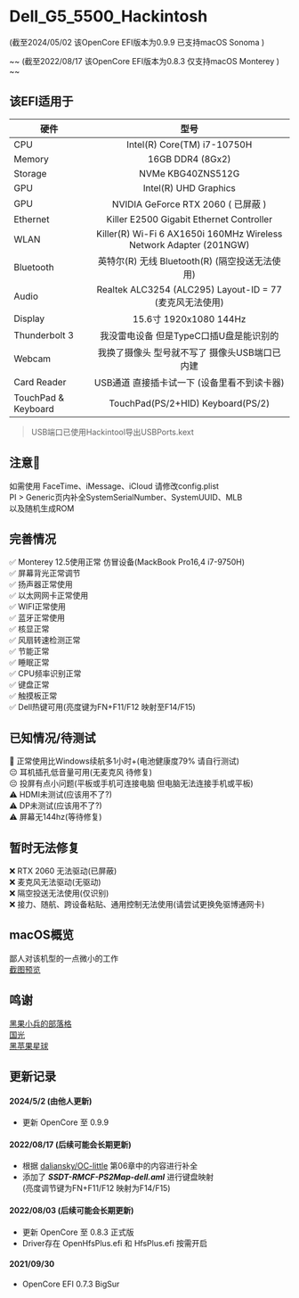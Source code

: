 # Dell_G5_5500_Hackintosh  

(截至2024/05/02 该OpenCore EFI版本为0.9.9 已支持macOS Sonoma )

~~ (截至2022/08/17 该OpenCore EFI版本为0.8.3 仅支持macOS Monterey )  ~~

## 该EFI适用于
|硬件|型号|
|-|:-------:|
|CPU|Intel(R) Core(TM) i7-10750H|
|Memory|16GB DDR4 (8Gx2)|
|Storage|NVMe KBG40ZNS512G|
|GPU|Intel(R) UHD Graphics|
|GPU|NVIDIA GeForce RTX 2060 ( 已屏蔽 ) |
|Ethernet|Killer E2500 Gigabit Ethernet Controller|
|WLAN|Killer(R) Wi-Fi 6 AX1650i 160MHz Wireless Network Adapter (201NGW)|
|Bluetooth|英特尔(R) 无线 Bluetooth(R) (隔空投送无法使用)|
|Audio|Realtek ALC3254 (ALC295) Layout-ID = 77 (麦克风无法使用)|
|Display|15.6寸 1920x1080 144Hz|
|Thunderbolt 3|我没雷电设备 但是TypeC口插U盘是能识别的|
|Webcam|我换了摄像头 型号就不写了 摄像头USB端口已内建|
|Card Reader|USB通道 直接插卡试一下 (设备里看不到读卡器)|
|TouchPad & Keyboard|TouchPad(PS/2+HID) Keyboard(PS/2)|
>  USB端口已使用Hackintool导出USBPorts.kext

## 注意🤖
如需使用 FaceTime、iMessage、iCloud 请修改config.plist  
PI > Generic页内补全SystemSerialNumber、SystemUUID、MLB  
以及随机生成ROM

## 完善情况
✅ Monterey 12.5使用正常 仿冒设备(MackBook Pro16,4 i7-9750H)   
✅ 屏幕背光正常调节  
✅ 扬声器正常使用  
✅ 以太网网卡正常使用  
✅ WIFI正常使用  
✅ 蓝牙正常使用  
✅ 核显正常  
✅ 风扇转速检测正常  
✅ 节能正常  
✅ 睡眠正常  
✅ CPU频率识别正常  
✅ 键盘正常  
✅ 触摸板正常  
✅ Dell热键可用(亮度键为FN+F11/F12 映射至F14/F15)  

## 已知情况/待测试
🤔 正常使用比Windows续航多1小时+(电池健康度79% 请自行测试)  
😔 耳机插孔低音量可用(无麦克风 待修复)  
😔 投屏有点小问题(平板或手机可连接电脑 但电脑无法连接手机或平板)  
⚠️ HDMI未测试(应该用不了?)  
⚠️ DP未测试(应该用不了?)  
⚠️ 屏幕无144hz(等待修复)  

## 暂时无法修复
❌ RTX 2060 无法驱动(已屏蔽)  
❌ 麦克风无法驱动(无驱动)  
❌ 隔空投送无法使用(仅识别)  
❌ 接力、随航、跨设备粘贴、通用控制无法使用(请尝试更换免驱博通网卡)

## macOS概览 
鄙人对该机型的一点微小的工作  
[截图预览](Image/Preview.md)

## 鸣谢
[黑果小兵的部落格](https://blog.daliansky.net/)  
[国光](https://www.sqlsec.com/)  
[黑苹果星球](https://heipg.cn/)

## 更新记录

#### 2024/5/2 (由他人更新)

* 更新 OpenCore 至 0.9.9

#### 2022/08/17 (后续可能会长期更新)

* 根据 [daliansky/OC-little](https://github.com/daliansky/OC-little) 第06章中的内容进行补全
* 添加了 ***SSDT-RMCF-PS2Map-dell.aml*** 进行键盘映射  
(亮度调节键为FN+F11/F12 映射为F14/F15)

#### 2022/08/03 (后续可能会长期更新)
* 更新 OpenCore 至 0.8.3 正式版
* Driver存在 OpenHfsPlus.efi 和 HfsPlus.efi 按需开启

#### 2021/09/30 
* OpenCore EFI 0.7.3 BigSur
